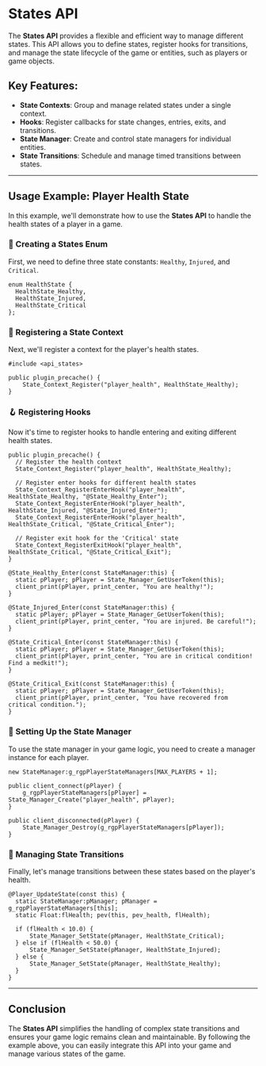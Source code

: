 # States API

The **States API** provides a flexible and efficient way to manage different states. This API allows you to define states, register hooks for transitions, and manage the state lifecycle of the game or entities, such as players or game objects.

## Key Features:
- **State Contexts**: Group and manage related states under a single context.
- **Hooks**: Register callbacks for state changes, entries, exits, and transitions.
- **State Manager**: Create and control state managers for individual entities.
- **State Transitions**: Schedule and manage timed transitions between states.

---

## Usage Example: Player Health State

In this example, we'll demonstrate how to use the **States API** to handle the health states of a player in a game.

### 📃 Creating a States Enum

First, we need to define three state constants: `Healthy`, `Injured`, and `Critical`.

```pawn
enum HealthState {
  HealthState_Healthy,
  HealthState_Injured,
  HealthState_Critical
};
```

### 🪪 Registering a State Context

Next, we'll register a context for the player's health states.

```pawn
#include <api_states>

public plugin_precache() {
    State_Context_Register("player_health", HealthState_Healthy);
}
```

### 🪝 Registering Hooks

Now it's time to register hooks to handle entering and exiting different health states.

```pawn
public plugin_precache() {
  // Register the health context
  State_Context_Register("player_health", HealthState_Healthy);

  // Register enter hooks for different health states
  State_Context_RegisterEnterHook("player_health", HealthState_Healthy, "@State_Healthy_Enter");
  State_Context_RegisterEnterHook("player_health", HealthState_Injured, "@State_Injured_Enter");
  State_Context_RegisterEnterHook("player_health", HealthState_Critical, "@State_Critical_Enter");

  // Register exit hook for the 'Critical' state
  State_Context_RegisterExitHook("player_health", HealthState_Critical, "@State_Critical_Exit");
}

@State_Healthy_Enter(const StateManager:this) {
  static pPlayer; pPlayer = State_Manager_GetUserToken(this);
  client_print(pPlayer, print_center, "You are healthy!");
}

@State_Injured_Enter(const StateManager:this) {
  static pPlayer; pPlayer = State_Manager_GetUserToken(this);
  client_print(pPlayer, print_center, "You are injured. Be careful!");
}

@State_Critical_Enter(const StateManager:this) {
  static pPlayer; pPlayer = State_Manager_GetUserToken(this);
  client_print(pPlayer, print_center, "You are in critical condition! Find a medkit!");
}

@State_Critical_Exit(const StateManager:this) {
  static pPlayer; pPlayer = State_Manager_GetUserToken(this);
  client_print(pPlayer, print_center, "You have recovered from critical condition.");
}
```

### 🔧 Setting Up the State Manager

To use the state manager in your game logic, you need to create a manager instance for each player.

```pawn
new StateManager:g_rgpPlayerStateManagers[MAX_PLAYERS + 1];

public client_connect(pPlayer) {
    g_rgpPlayerStateManagers[pPlayer] = State_Manager_Create("player_health", pPlayer);
}

public client_disconnected(pPlayer) {
    State_Manager_Destroy(g_rgpPlayerStateManagers[pPlayer]);
}
```

### 🔄 Managing State Transitions

Finally, let's manage transitions between these states based on the player's health.

```pawn
@Player_UpdateState(const this) {
  static StateManager:pManager; pManager = g_rgpPlayerStateManagers[this];
  static Float:flHealth; pev(this, pev_health, flHealth);

  if (flHealth < 10.0) {
      State_Manager_SetState(pManager, HealthState_Critical);
  } else if (flHealth < 50.0) {
      State_Manager_SetState(pManager, HealthState_Injured);
  } else {
      State_Manager_SetState(pManager, HealthState_Healthy);
  }
}
```

---

## Conclusion

The **States API** simplifies the handling of complex state transitions and ensures your game logic remains clean and maintainable. By following the example above, you can easily integrate this API into your game and manage various states of the game.

